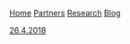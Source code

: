 [Home](index.html) [Partners](partners.html) [Research](research.html) [Blog](blog.md)

[26.4.2018](blogpost.md)



